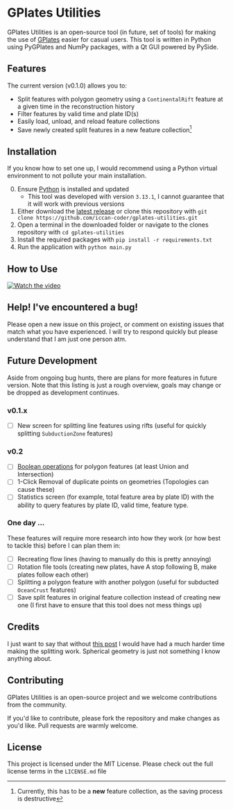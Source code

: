 # GPlates Utilities

GPlates Utilities is an open-source tool (in future, set of tools) for making the use of [GPlates](https://www.gplates.org/) easier for casual users.
This tool is written in Python using PyGPlates and NumPy packages, with a Qt GUI powered by PySide.

## Features

The current version (v0.1.0) allows you to:
- Split features with polygon geometry using a `ContinentalRift` feature at a given time in the reconstruction history
- Filter features by valid time and plate ID(s)
- Easily load, unload, and reload feature collections
- Save newly created split features in a new feature collection[^1]

[^1]: Currently, this has to be a **new** feature collection, as the saving process is destructive

## Installation

If you know how to set one up, I would recommend using a Python virtual environment to not pollute your main installation.

0. Ensure [Python](https://www.python.org/) is installed and updated
    - This tool was developed with version `3.13.1`, I cannot guarantee that it will work with previous versions
1. Either download the [latest release]() or clone this repository with `git clone https://github.com/iccan-coder/gplates-utilities.git`
2. Open a terminal in the downloaded folder or navigate to the clones repository with `cd gplates-utilities`
3. Install the required packages with `pip install -r requirements.txt`
4. Run the application with `python main.py`

## How to Use

[![Watch the video](https://img.youtube.com/vi/Vikk2rcL9M4/maxresdefault.jpg)](https://www.youtube.com/watch?v=Vikk2rcL9M4)

## Help! I've encountered a bug!

Please open a new issue on this project, or comment on existing issues that match what you have experienced. I will try to respond quickly but please understand that I am just one person atm.

## Future Development

Aside from ongoing bug hunts, there are plans for more features in future version.
Note that this listing is just a rough overview, goals may change or be dropped as development continues.

### v0.1.x

- [ ] New screen for splitting line features using rifts (useful for quickly splitting `SubductionZone` features)

### v0.2

- [ ] [Boolean operations](https://en.wikipedia.org/wiki/Boolean_operations_on_polygons) for polygon features (at least Union and Intersection)
- [ ] 1-Click Removal of duplicate points on geometries (Topologies can cause these)
- [ ] Statistics screen (for example, total feature area by plate ID) with the ability to query features by plate ID, valid time, feature type.

### One day ...

These features will require more research into how they work (or how best to tackle this) before I can plan them in:

- [ ] Recreating flow lines (having to manually do this is pretty annoying)
- [ ] Rotation file tools (creating new plates, have A stop following B, make plates follow each other)
- [ ] Splitting a polygon feature with another polygon (useful for subducted `OceanCrust` features)
- [ ] Save split features in original feature collection instead of creating new one (I first have to ensure that this tool does not mess things up)

## Credits

I just want to say that without [this post](https://blog.mbedded.ninja/mathematics/geometry/spherical-geometry/finding-the-intersection-of-two-arcs-that-lie-on-a-sphere/) I would have had a much harder time making the splitting
work. Spherical geometry is just not something I know anything about.

## Contributing

GPlates Utilities is an open-source project and we welcome contributions from the community.

If you'd like to contribute, please fork the repository and make changes as you'd like. Pull requests are warmly welcome.

## License

This project is licensed under the MIT License. Please check out the full license terms in the `LICENSE.md` file
